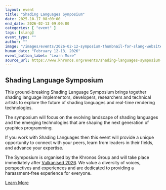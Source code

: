 ```yaml
---
layout: event
title: "Shading Languages Symposium"
date: 2025-10-17 08:00:00
end_date: 2026-02-13 09:00:00
categories: [ "event" ]
tags: [slang]
event_type: ""
author: ""
image: "/images/events/2026-02-12-symposium-thumbnail-for-slang-website-events.webp"
human_date: "February 12-13, 2026"
event_button_label: "Learn More"
source_url: https://www.khronos.org/events/shading-languages-symposium-2026
---
```


## Shading Language Symposium

This ground-breaking Shading Language Symposium brings together shading language implementors, developers, researchers and technical artists to explore the future of shading languages and real-time rendering technologies.

The symposium will focus on the evolving landscape of shading languages and the emerging technologies that are shaping the next generation of graphics programming.

If you work with Shading Languages then this event will provide a unique opportunity to connect with your peers, learn from leaders in their fields, and advance your expertise.

The Symposium is organised by the Khronos Group and will take place immediately after [Vulkanised 2026](https://vulkan.org/events/vulkanised-2026). We value a diversity of voices, perspectives and experiences and are dedicated to providing a harassment-free experience for everyone.

<a class="btn btn-primary" href="https://www.khronos.org/events/shading-languages-symposium-2026">Learn More</a>
